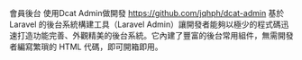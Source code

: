 會員後台 使用Dcat Admin做開發
https://github.com/jqhph/dcat-admin
基於 Laravel 的後台系統構建工具（Laravel Admin）讓開發者能夠以極少的程式碼迅速打造功能完善、外觀精美的後台系統。它內建了豐富的後台常用組件，無需開發者編寫繁瑣的 HTML 代碼，即可開箱即用。
